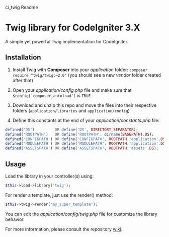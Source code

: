 ci_twig Readme

# Twig library for CodeIgniter 3.X

A simple yet powerful Twig implementation for CodeIgniter.

## Installation

1. Install Twig with **Composer** into your *application* folder: ```composer require "twig/twig:~2.0"``` (you should see a new *vendor* folder created after that)

2. Open your *application/config.php* file and make sure that ```$config['composer_autoload']``` is ```TRUE```

2. Download and unzip this repo and move the files into their respective folders (```application/libraries``` and ```application/config```)

3. Define this constants at the end of your *application/constants.php* file:

```php
defined('DS')         OR define('DS', DIRECTORY_SEPARATOR);
defined('ROOTPATH')   OR define('ROOTPATH', dirname(BASEPATH).DS);
defined('CONFIGPATH') OR define('CONFIGPATH', ROOTPATH.'application'.DS.'config'.DS);
defined('MODULEPATH') OR define('MODULEPATH', ROOTPATH.'application'.DS.'modules'.DS);
defined('ASSETSPATH') OR define('ASSETSPATH', ROOTPATH.'assets'.DS);
```

## Usage

Load the library in your controller(s) using:

```php
$this->load->library('twig');
```

For render a template, just use the render() method:

```php
$this->twig->render('my_super_template');
```

You can edit the *application/config/twig.php* file for customize the library behavior.

For more information, please consult the repository [wiki](https://github.com/andersonsalas/ci_twig/wiki/).
